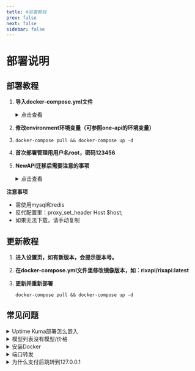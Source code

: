 ```yaml
---
tetle: #部署教程
prev: false
next: false
sidebar: false
---
```


# **部署说明**

## **部署教程**

1. **导入docker-compose.yml文件**
    <details>
    <summary>点击查看</summary>

    ```
    version: '3.8'

    services:
      rix-api:
        image: rixapi/rixapi:latest
        # build: .
        container_name: rix-api
        restart: always
        command: --log-dir /app/logs
        ports:
          - "3009:3000"
        volumes:
          - ./data:/data
          - ./logs:/app/logs
        environment:
          - SQL_DSN=rixapi:rixapipassword@tcp(mysql:3306)/rixapi
          - REDIS_CONN_STRING=redis://redis
          - SESSION_SECRET=RixpO13HJsfKHD  # 修改为随机字符串
          - SYNC_FREQUENCY=30
          - BATCH_UPDATE_ENABLED=true
          - GLOBAL_API_RATE_LIMIT=1000000
          - TZ=Asia/Shanghai
    #      - NODE_TYPE=slave  # 多机部署时从节点取消注释该行
    #      - SYNC_FREQUENCY=60  # 需要定期从数据库加载数据时取消注释该行

        depends_on:
          - redis
          - mysql
        networks:
          - default

      mysql:
        image: mysql:8.0
        volumes:
          - /data/mysql/data:/var/lib/mysql
          - /data/mysql/conf:/etc/mysql/conf.d
          - /data/mysql/init:/docker-entrypoint-initdb.d
          - /etc/localtime:/etc/localtime:ro
        restart: always
        environment:
          - MYSQL_ROOT_PASSWORD=rixapirootpassword
          - MYSQL_DATABASE=rixapi
          - MYSQL_USER=rixapi
          - MYSQL_PASSWORD=rixapipassword
        networks:
          - default 

      redis:
        image: redis:latest
        container_name: redis
        restart: always
        volumes:
          - /data/redis/data:/data
          - /data/redis/redis.conf:/usr/local/etc/redis/redis.conf 
          - /etc/localtime:/etc/localtime:ro
        command: redis-server /usr/local/etc/redis/redis.conf 
        networks:
          - default 

    networks:
      default: 

    ```
    </details>

2. **修改environment环境变量（可参照one-api的环境变量）**

3. 
    ```
    docker-compose pull && docker-compose up -d
    ```

4. **首次部署管理用用户名root，密码123456**

5. **NewAPI迁移后需要注意的事项**
    <details>
    <summary>点击查看</summary>

    1.后台设置分组，初始只有default

    2.数据库修改所有令牌的group字段 = 分组名称，初始为default

    3.对应渠道的分组和后台设置的分组

    4.后台设置 供应商/模型 信息

    5.后台设置 支付信息
    
    6.以上为重要设置

    </details>

**注意事项**
   - 需使用mysql和redis
   - 反代配置里：proxy_set_header Host $host;
   - 如果无法下载，请手动复制

## **更新教程**

1. **进入设置页，如有新版本，会提示版本号。**

2. **在docker-compose.yml文件里修改镜像版本，如：rixapi/rixapi:latest**

3. **更新并重新部署**
    ```
    docker-compose pull && docker-compose up -d
    ```

## **常见问题**

  <details>
  <summary>Uptime Kuma部署怎么嵌入</summary>
  环境变量添加：UPTIME_KUMA_DISABLE_FRAME_SAMEORIGIN=1
  </details>

  <details>
  <summary>模型列表没有模型/价格</summary>
  需要先在后台配置分组倍率、供应商和模型信息；
  </details>

  <details>
  <summary>安装Docker</summary>

  ### **安装Docker和docker-compose**

  ```
  curl -fsSL https://get.docker.com | bash -s docker --mirror Aliyun
  ```
      
  ```
  sudo curl -L "https://github.com/docker/compose/releases/latest/download/docker-compose-$(uname -s)-$(uname -m)" -o /usr/local/bin/docker-compose
  sudo chmod +x /usr/local/bin/docker-compose
  sudo ln -s /usr/local/bin/docker-compose /usr/bin/docker-compose
  docker-compose --version
  ```
  </details>

  <details>
  <summary>端口转发</summary>

  ```
  bash <(curl -fsSL https://www.arloor.com/sh/iptablesUtils/natcfg.sh)
  ```
  </details>

  <details>
  <summary>为什么支付后跳转到127.0.0.1</summary>

  反代配置里修改
  ```
  proxy_set_header Host $host;
  ```
  </details>